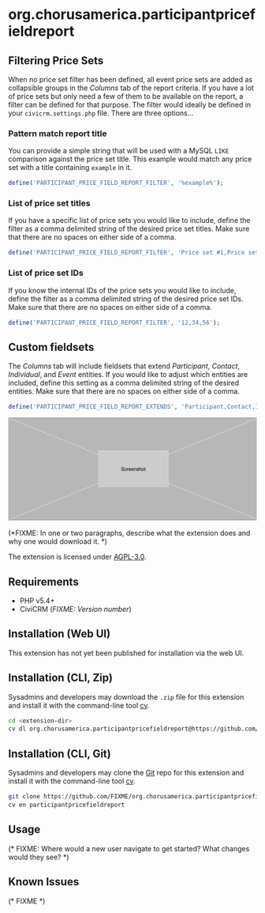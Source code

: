 # org.chorusamerica.participantpricefieldreport

## Filtering Price Sets
When no price set filter has been defined, all event price sets are added as collapsible groups in the _Columns_ tab of the report criteria. If you have a lot of price sets but only need a few of them to be available on the report, a filter can be defined for that purpose. The filter would ideally be defined in your `civicrm.settings.php` file. There are three options...

### Pattern match report title
You can provide a simple string that will be used with a MySQL `LIKE` comparison against the price set title. This example would match any price set with a title containing `example` in it.
```php
define('PARTICIPANT_PRICE_FIELD_REPORT_FILTER', '%example%');
```

### List of price set titles
If you have a specific list of price sets you would like to include, define the filter as a comma delimited string of the desired price set titles. Make sure that there are no spaces on either side of a comma.
```php
define('PARTICIPANT_PRICE_FIELD_REPORT_FILTER', 'Price set #1,Price set #2,Price set #3');
```

### List of price set IDs
If you know the internal IDs of the price sets you would like to include, define the filter as a comma delimited string of the desired price set IDs. Make sure that there are no spaces on either side of a comma.
```php
define('PARTICIPANT_PRICE_FIELD_REPORT_FILTER', '12,34,56');
```

## Custom fieldsets
The _Columns_ tab will include fieldsets that extend _Participant_, _Contact_, _Individual_, and _Event_ entities. If you would like to adjust which entities are included, define this setting as a comma delimited string of the desired entities. Make sure that there are no spaces on either side of a comma.
```php
define('PARTICIPANT_PRICE_FIELD_REPORT_EXTENDS', 'Participant,Contact,Individual,Event');
```

![Screenshot](/images/screenshot.png)

(*FIXME: In one or two paragraphs, describe what the extension does and why one would download it. *)

The extension is licensed under [AGPL-3.0](LICENSE.txt).

## Requirements

* PHP v5.4+
* CiviCRM (*FIXME: Version number*)

## Installation (Web UI)

This extension has not yet been published for installation via the web UI.

## Installation (CLI, Zip)

Sysadmins and developers may download the `.zip` file for this extension and
install it with the command-line tool [cv](https://github.com/civicrm/cv).

```bash
cd <extension-dir>
cv dl org.chorusamerica.participantpricefieldreport@https://github.com/FIXME/org.chorusamerica.participantpricefieldreport/archive/master.zip
```

## Installation (CLI, Git)

Sysadmins and developers may clone the [Git](https://en.wikipedia.org/wiki/Git) repo for this extension and
install it with the command-line tool [cv](https://github.com/civicrm/cv).

```bash
git clone https://github.com/FIXME/org.chorusamerica.participantpricefieldreport.git
cv en participantpricefieldreport
```

## Usage

(* FIXME: Where would a new user navigate to get started? What changes would they see? *)

## Known Issues

(* FIXME *)
